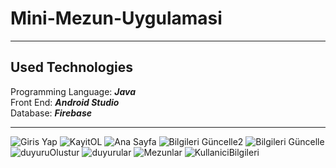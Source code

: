 # Mini-Mezun-Uygulamasi



 
 <hr>
<h2> Used Technologies </h2>
Programming Language: <em><strong>Java</strong></em> <br>
Front End: <em><strong>Android Studio</strong></em> <br>
Database: <em><strong>Firebase</strong></em> <br>
<hr>

![Giris Yap](https://user-images.githubusercontent.com/119736588/236699685-fa68c149-2d64-469c-a3e5-beff26aed872.jpg)
![KayitOL](https://user-images.githubusercontent.com/119736588/236699690-9e0d1d52-5e84-4df5-8155-9325f161f35e.jpg)
![Ana Sayfa](https://user-images.githubusercontent.com/119736588/236699693-df63d79f-bb16-4ec8-8038-e45813f8e343.jpg)
![Bilgileri Güncelle2](https://user-images.githubusercontent.com/119736588/236699702-37633a55-f0d9-435b-b03d-7d7bc471c157.jpg)
![Bilgileri Güncelle](https://user-images.githubusercontent.com/119736588/236699706-41f58d78-5df8-4b47-b9d9-69b4508ec8f6.jpg)
![duyuruOlustur](https://user-images.githubusercontent.com/119736588/236699714-6ef83a64-049e-49a5-8e81-ca1dcb84fc75.jpg)
![duyurular](https://user-images.githubusercontent.com/119736588/236699719-088d3d6e-392e-4dac-a3e9-0654be7382d8.jpg)
![Mezunlar](https://user-images.githubusercontent.com/119736588/236699722-84211029-edc0-4012-be47-7cca3b99053c.jpg)
![KullaniciBilgileri](https://user-images.githubusercontent.com/119736588/236699728-de5b2a18-c3dd-43bc-b74c-5ca8ba432c0f.jpg)



